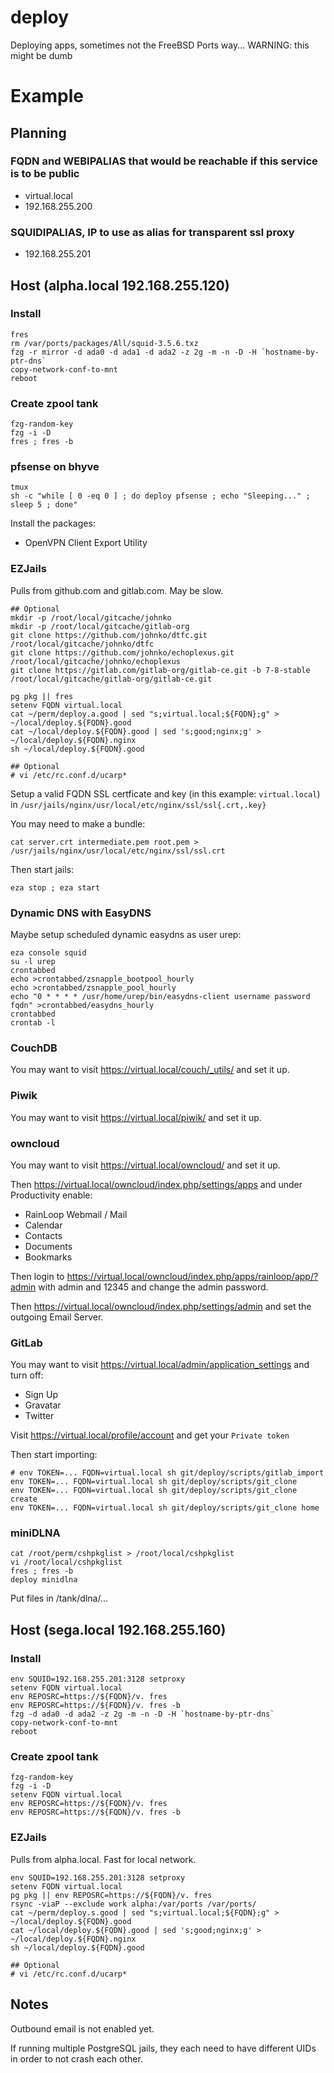 # deploy
Deploying apps, sometimes not the FreeBSD Ports way... WARNING: this might be dumb

# Example

## Planning

### FQDN and WEBIPALIAS that would be reachable if this service is to be public
- virtual.local
- 192.168.255.200

### SQUIDIPALIAS, IP to use as alias for transparent ssl proxy
- 192.168.255.201

## Host (alpha.local 192.168.255.120)

### Install

```
fres
rm /var/ports/packages/All/squid-3.5.6.txz
fzg -r mirror -d ada0 -d ada1 -d ada2 -z 2g -m -n -D -H `hostname-by-ptr-dns`
copy-network-conf-to-mnt
reboot
```

### Create zpool tank

```
fzg-random-key
fzg -i -D
fres ; fres -b
```

### pfsense on bhyve

```
tmux
sh -c "while [ 0 -eq 0 ] ; do deploy pfsense ; echo "Sleeping..." ; sleep 5 ; done"
```

Install the packages:
- OpenVPN Client Export Utility

### EZJails

Pulls from github.com and gitlab.com. May be slow.

```
## Optional
mkdir -p /root/local/gitcache/johnko
mkdir -p /root/local/gitcache/gitlab-org
git clone https://github.com/johnko/dtfc.git /root/local/gitcache/johnko/dtfc
git clone https://github.com/johnko/echoplexus.git /root/local/gitcache/johnko/echoplexus
git clone https://gitlab.com/gitlab-org/gitlab-ce.git -b 7-8-stable /root/local/gitcache/gitlab-org/gitlab-ce.git

pg pkg || fres
setenv FQDN virtual.local
cat ~/perm/deploy.a.good | sed "s;virtual.local;${FQDN};g" > ~/local/deploy.${FQDN}.good
cat ~/local/deploy.${FQDN}.good | sed 's;good;nginx;g' > ~/local/deploy.${FQDN}.nginx
sh ~/local/deploy.${FQDN}.good

## Optional
# vi /etc/rc.conf.d/ucarp*
```

Setup a valid FQDN SSL certficate and key (in this example: `virtual.local`) in `/usr/jails/nginx/usr/local/etc/nginx/ssl/ssl{.crt,.key}`

You may need to make a bundle:

```
cat server.crt intermediate.pem root.pem > /usr/jails/nginx/usr/local/etc/nginx/ssl/ssl.crt
```

Then start jails:

```
eza stop ; eza start
```

### Dynamic DNS with EasyDNS

Maybe setup scheduled dynamic easydns as user urep:

```
eza console squid
su -l urep
crontabbed
echo >crontabbed/zsnapple_bootpool_hourly
echo >crontabbed/zsnapple_pool_hourly
echo "0 * * * * /usr/home/urep/bin/easydns-client username password fqdn" >crontabbed/easydns_hourly
crontabbed
crontab -l
```

### CouchDB

You may want to visit https://virtual.local/couch/_utils/ and set it up.

### Piwik

You may want to visit https://virtual.local/piwik/ and set it up.

### owncloud

You may want to visit https://virtual.local/owncloud/ and set it up.

Then https://virtual.local/owncloud/index.php/settings/apps and under Productivity enable:

- RainLoop Webmail / Mail
- Calendar
- Contacts
- Documents
- Bookmarks

Then login to https://virtual.local/owncloud/index.php/apps/rainloop/app/?admin with admin and 12345 and change the admin password.

Then https://virtual.local/owncloud/index.php/settings/admin and set the outgoing Email Server.

### GitLab

You may want to visit https://virtual.local/admin/application_settings and turn off:

- Sign Up
- Gravatar
- Twitter

Visit https://virtual.local/profile/account and get your `Private token`

Then start importing:

```
# env TOKEN=... FQDN=virtual.local sh git/deploy/scripts/gitlab_import
env TOKEN=... FQDN=virtual.local sh git/deploy/scripts/git_clone
env TOKEN=... FQDN=virtual.local sh git/deploy/scripts/git_clone create
env TOKEN=... FQDN=virtual.local sh git/deploy/scripts/git_clone home
```

### miniDLNA

```
cat /root/perm/cshpkglist > /root/local/cshpkglist
vi /root/local/cshpkglist
fres ; fres -b
deploy minidlna
```

Put files in /tank/dlna/...

## Host (sega.local 192.168.255.160)

### Install

```
env SQUID=192.168.255.201:3128 setproxy
setenv FQDN virtual.local
env REPOSRC=https://${FQDN}/v. fres
env REPOSRC=https://${FQDN}/v. fres -b
fzg -d ada0 -d ada2 -z 2g -m -n -D -H `hostname-by-ptr-dns`
copy-network-conf-to-mnt
reboot
```

### Create zpool tank

```
fzg-random-key
fzg -i -D
setenv FQDN virtual.local
env REPOSRC=https://${FQDN}/v. fres
env REPOSRC=https://${FQDN}/v. fres -b
```

### EZJails

Pulls from alpha.local. Fast for local network.

```
env SQUID=192.168.255.201:3128 setproxy
setenv FQDN virtual.local
pg pkg || env REPOSRC=https://${FQDN}/v. fres
rsync -viaP --exclude work alpha:/var/ports /var/ports/
cat ~/perm/deploy.s.good | sed "s;virtual.local;${FQDN};g" > ~/local/deploy.${FQDN}.good
cat ~/local/deploy.${FQDN}.good | sed 's;good;nginx;g' > ~/local/deploy.${FQDN}.nginx
sh ~/local/deploy.${FQDN}.good

## Optional
# vi /etc/rc.conf.d/ucarp*
```

## Notes

Outbound email is not enabled yet.

If running multiple PostgreSQL jails, they each need to have different UIDs in order to not crash each other.
